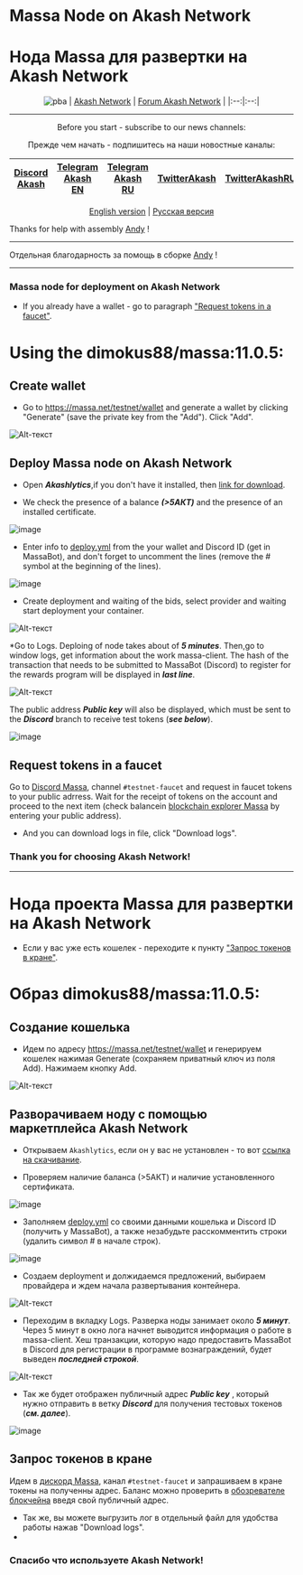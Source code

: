 # Massa Node on Akash Network
# Нода Massa для развертки на Akash Network 
<div align="center">

![pba](https://user-images.githubusercontent.com/23629420/163564929-166f6a01-a6e2-4412-a4e9-40e54c821f05.png)
| [Akash Network](https://akash.network/) | [Forum Akash Network](https://forum.akash.network/) | 
|:--:|:--:|
___
Before you start - subscribe to our news channels: 

Прежде чем начать - подпишитесь на наши новостные каналы:

| [Discord Akash](https://discord.gg/3SNdg3BS) | [Telegram Akash EN](https://t.me/AkashNW) | [Telegram Akash RU](https://t.me/akash_ru) | [TwitterAkash](https://twitter.com/akashnet_) | [TwitterAkashRU](https://twitter.com/akash_ru) |
|:--:|:--:|:--:|:--:|:--:|

</div>

<div align="center">
  
[English version](https://github.com/Dimokus88/Massa/blob/main/README.md#massa-node-for-deployment-on-akash-network) | [Русская версия](https://github.com/Dimokus88/Massa/blob/main/README.md#%D0%BD%D0%BE%D0%B4%D0%B0-%D0%BF%D1%80%D0%BE%D0%B5%D0%BA%D1%82%D0%B0-massa-%D0%B4%D0%BB%D1%8F-%D1%80%D0%B0%D0%B7%D0%B2%D0%B5%D1%80%D1%82%D0%BA%D0%B8-%D0%BD%D0%B0-akash-network)
  
  
</div>

Thanks for help with assembly [Andy](https://twitter.com/andy31259) !
___

Отдельная благодарность за помощь в сборке [Andy](https://twitter.com/andy31259) !
___

### Massa node for deployment on Akash Network

* If you already have a wallet - go to paragraph ["Request tokens in a faucet"](https://github.com/Dimokus88/Massa/blob/main/README.md#request-tokens-in-a-faucet).

# Using the dimokus88/massa:11.0.5:

## Create wallet
* Go to https://massa.net/testnet/wallet and generate a wallet by clicking "Generate" (save the private key from the "Add"). Click "Add".
 
![Alt-текст](https://user-images.githubusercontent.com/23629420/167258193-4b7ed05b-f580-4e0d-adad-b25f407734f6.png)

## Deploy Massa node on Akash Network

* Open ***Akashlytics***,if you don't have it installed, then [link for download](https://www.akashlytics.com/deploy).

* We check the presence of a balance  ***(>5АКТ)*** and the presence of an installed certificate.

![image](https://user-images.githubusercontent.com/23629420/165339432-6f053e43-4fa2-4429-8eb7-d2fc66f47c70.png)

* Enter info to [deploy.yml](https://github.com/Dimokus88/Massa/blob/main/deploy.yml) from the your wallet and Discord ID (get in MassaBot), and don't forget to uncomment the lines (remove the # symbol at the beginning of the lines).

![image](https://user-images.githubusercontent.com/23629420/172821020-b551d49a-5b03-4813-bcd5-a3e5a634bbe8.png)

* Create deployment and waiting of the bids, select provider and waiting start deployment your container.

![Alt-текст](https://user-images.githubusercontent.com/23629420/163015058-d2d07eff-2eb5-4cad-9e17-526ca4219f1c.png)

*Go to Logs. Deploing of node takes about of ***5 minutes***. Then,go to window logs, get information about the work massa-client. The hash of the transaction that needs to be submitted to MassaBot (Discord) to register for the rewards program will be displayed in ***last line***.


![Alt-текст](https://user-images.githubusercontent.com/23629420/163021720-7b7a7779-eb68-440a-93a0-6effa37f29d8.png)

The public address ***Public key*** will also be displayed, which must be sent to the ***Discord*** branch to receive test tokens (***see below***).

![image](https://user-images.githubusercontent.com/23629420/172821287-6ab6d57b-e910-4800-b224-9430622b61c8.png)

## Request tokens in a faucet

Go to  [Discord Massa](https://discord.gg/W5X3frEE), channel ```#testnet-faucet```  and request in faucet tokens to your public adrress. Wait for the receipt of tokens on the account and proceed to the next item (check balancein [blockchain explorer Massa](https://massa.net/testnet) by entering your public address).

* And you can download logs in file, click "Download logs".

### Thank you for choosing Akash Network!
___

# Нода проекта Massa для развертки на Akash Network

* Если у вас уже есть кошелек - переходите к пункту ["Запрос токенов в кране"](https://github.com/Dimokus88/Massa/blob/main/README.md#%D0%B7%D0%B0%D0%BF%D1%80%D0%BE%D1%81-%D1%82%D0%BE%D0%BA%D0%B5%D0%BD%D0%BE%D0%B2-%D0%B2-%D0%BA%D1%80%D0%B0%D0%BD%D0%B5).

# Образ dimokus88/massa:11.0.5:

## Создание кошелька
* Идем по адресу https://massa.net/testnet/wallet и генерируем кошелек нажимая Generate (сохраняем приватный ключ из поля Add). Нажимаем кнопку Add.
 
![Alt-текст](https://user-images.githubusercontent.com/23629420/167258193-4b7ed05b-f580-4e0d-adad-b25f407734f6.png)

## Разворачиваем ноду с помощью маркетплейса Akash Network

* Открываем ```Akashlytics```, если он у вас не установлен - то вот [ссылка на скачивание](https://www.akashlytics.com/deploy).

* Проверяем наличие баланса (>5АКТ) и наличие установленного сертификата.

![image](https://user-images.githubusercontent.com/23629420/165339432-6f053e43-4fa2-4429-8eb7-d2fc66f47c70.png)

* Заполняем [deploy.yml](https://github.com/Dimokus88/Massa/blob/main/deploy.yml) со своими данными кошелька и Discord ID (получить у MassaBot), а также незабудьте расскомментить строки (удалить символ # в начале строк).

![image](https://user-images.githubusercontent.com/23629420/172821043-fd5d3011-5397-4b83-b25d-caa76b0ccd0b.png)

* Создаем deployment и должидаемся предложений, выбираем провайдера и ждем начала развертывания контейнера.

![Alt-текст](https://user-images.githubusercontent.com/23629420/163015058-d2d07eff-2eb5-4cad-9e17-526ca4219f1c.png)

* Переходим в вкладку Logs. Разверка ноды занимает около ***5 минут***. Через 5 минут в окно лога начнет выводится информация о работе в massa-client. Хеш транзакции, которую надо предоставить MassaBot в Discord для регистрации в программе вознаграждений, будет выведен ***последней строкой***. 

![Alt-текст](https://user-images.githubusercontent.com/23629420/163021720-7b7a7779-eb68-440a-93a0-6effa37f29d8.png)

* Так же будет отображен публичный адрес ***Public key*** , который нужно отправить в ветку ***Discord*** для получения тестовых токенов (***см. далее***). 

![image](https://user-images.githubusercontent.com/23629420/172821287-6ab6d57b-e910-4800-b224-9430622b61c8.png)

## Запрос токенов в кране

Идем в  [дискорд Massa](https://discord.gg/W5X3frEE), канал ```#testnet-faucet```  и запрашиваем в кране токены на полученны адрес. Баланс можно проверить в [обозревателе блокчейна](https://massa.net/testnet) введя свой публичный адрес.

* Так же, вы можете выгрузить лог в отдельный файл для удобства работы нажав "Download logs".
* 
### Спасибо что используете Akash Network!


